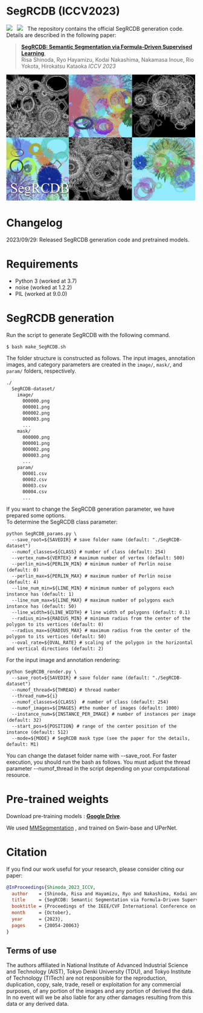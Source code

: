 # SegRCDB (ICCV2023)
<a href='https://openaccess.thecvf.com/content/ICCV2023/html/Shinoda_SegRCDB_Semantic_Segmentation_via_Formula-Driven_Supervised_Learning_ICCV_2023_paper.html'><img src='https://img.shields.io/badge/Paper-PDF-red'></a> &nbsp; 
<a href='https://dahlian00.github.io/SegRCDBPage/'><img src='https://img.shields.io/badge/Project-Page-Green'></a> &nbsp; 
The repository contains the official SegRCDB generation code.
Details are described in the following paper: 
> [**SegRCDB: Semantic Segmentation via Formula-Driven Supervised Learning**](https://openaccess.thecvf.com/content/ICCV2023/html/Shinoda_SegRCDB_Semantic_Segmentation_via_Formula-Driven_Supervised_Learning_ICCV_2023_paper.html),  
> Risa Shinoda, Ryo Hayamizu, Kodai Nakashima, Nakamasa Inoue, Rio Yokota, Hirokatsu Kataoka
> *ICCV 2023*
<img src="segrcdb.JPG" width= "500px">

# Changelog
2023/09/29: Released SegRCDB generation code and pretrained models.

# Requirements
- Python 3 (worked at 3.7)
- noise (worked at 1.2.2)
- PIL (worked at 9.0.0)

# SegRCDB generation
Run the script to generate SegRCDB with the following command.

```shell
$ bash make_SegRCDB.sh
```

The folder structure is constructed as follows. The input images, annotation images, and category parameters are created in the ```image/```, ```mask/```, and ```param/``` folders, respectively. 

```
./
  SegRCDB-dataset/
    image/
      000000.png
      000001.png
      000002.png
      000003.png
      ...
    mask/
      000000.png
      000001.png
      000002.png
      000003.png
      ...
    param/
      00001.csv
      00002.csv
      00003.csv
      00004.csv
      ...
```
If you want to change the SegRCDB generation parameter, we have prepared some options.   
To determine the SegRCDB class parameter:

```
python SegRCDB_params.py \
  --save_root=${SAVEDIR} # save folder name (default: "./SegRCDB-dataset")
  --numof_classes=${CLASS} # number of class (default: 254)
  --vertex_num=${VERTEX} # maximum number of vertex (default: 500)
  --perlin_min=${PERLIN_MIN} # minimum number of Perlin noise (default: 0)
  --perlin_max=${PERLIN_MAX} # maximum number of Perlin noise (default: 4)
  --line_num_min=${LINE_MIN} # minimum number of polygons each instance has (default: 1)
  --line_num_max=${LINE_MAX} # maximum number of polygons each instance has (default: 50)
  --line_width=${LINE_WIDTH} # line width of polygons (default: 0.1)
  --radius_min=${RADIUS_MIN} # minimum radius from the center of the polygon to its vertices (default: 0)
  --radius_max=${RADIUS_MAX} # maximum radius from the center of the polygon to its vertices (default: 50)
  --oval_rate=${OVAL_RATE} # scaling of the polygon in the horizontal and vertical directions (default: 2)
```
For the input image and annotation rendering:
```
python SegRCDB_render.py \
  --save_root=${SAVEDIR} # save folder name (default: "./SegRCDB-dataset")
  --numof_thread=${THREAD} # thread number
  --thread_num=${i} 
  --numof_classes=${CLASS}  # number of class (default: 254)
  --numof_images=${IMAGES} #the number of images (default: 1000)
  --instance_num=${INSTANCE_PER_IMAGE} # number of instances per image (default: 32)
  --start_pos=${POSITION} # range of the center position of the instance (default: 512)
  --mode=${MODE} # SegRCDB mask type (see the paper for the details, default: M1)
```

You can change the dataset folder name with --save_root. For faster execution, you should run the bash as follows. You must adjust the thread parameter --numof_thread in the script depending on your computational resource.

# Pre-trained weights
Download pre-training models : [**Google Drive**](https://drive.google.com/drive/folders/1MGDnq6kZEzxgKquVnSO-B0UpT4N3ylwY?usp=sharing).

We used [MMSegmentation](https://github.com/open-mmlab/mmsegmentation) , and trained on Swin-base and UPerNet. 


# Citation
If you find our work useful for your research, please consider citing our paper:
```bibtex
@InProceedings{Shinoda_2023_ICCV,
  author    = {Shinoda, Risa and Hayamizu, Ryo and Nakashima, Kodai and Inoue, Nakamasa and Yokota, Rio and Kataoka, Hirokatsu},
  title     = {SegRCDB: Semantic Segmentation via Formula-Driven Supervised Learning},
  booktitle = {Proceedings of the IEEE/CVF International Conference on Computer Vision (ICCV)},
  month     = {October},
  year      = {2023},
  pages     = {20054-20063}
}
```

## Terms of use
The authors affiliated in National Institute of Advanced Industrial Science and Technology (AIST), Tokyo Denki University (TDU), and Tokyo Institute of Technology (TITech) are not responsible for the reproduction, duplication, copy, sale, trade, resell or exploitation for any commercial purposes, of any portion of the images and any portion of derived the data. In no event will we be also liable for any other damages resulting from this data or any derived data.
